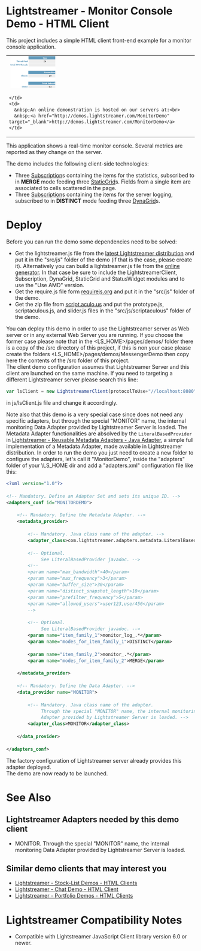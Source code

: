 # Lightstreamer - Monitor Console Demo - HTML Client #

This project includes a simple HTML client front-end example for a monitor console application.

<table>
  <tr>
    <td style="text-align: left">
      &nbsp;<a href="http://demos.lightstreamer.com/MonitorDemo" target="_blank"><img src="screen_monitor.png"></a>&nbsp;
      
    </td>
    <td>
      &nbsp;An online demonstration is hosted on our servers at:<br>
      &nbsp;<a href="http://demos.lightstreamer.com/MonitorDemo" target="_blank">http://demos.lightstreamer.com/MonitorDemo</a>
    </td>
  </tr>
</table>

This application shows a real-time monitor console. Several metrics are reported as they change on the server.<br>

The demo includes the following client-side technologies:
* Three [Subscription](http://www.lightstreamer.com/docs/client_javascript_uni_api/Subscription.html)s containing the items for the statistics, subscribed to in <b>MERGE</b> mode feeding three [StaticGrid](http://www.lightstreamer.com/docs/client_javascript_uni_api/StaticGrid.html)s. Fields from a single item are associated to cells scattered in the page.
* Three [Subscription](http://www.lightstreamer.com/docs/client_javascript_uni_api/Subscription.html)s containing the items for the server logging, subscribed to in <b>DISTINCT</b> mode feeding three [DynaGrid](http://www.lightstreamer.com/docs/client_javascript_uni_api/DynaGrid.html)s.

# Deploy #

Before you can run the demo some dependencies need to be solved:

-  Get the lightstreamer.js file from the [latest Lightstreamer distribution](http://www.lightstreamer.com/download) 
   and put it in the "src/js" folder of the demo (if that is the case, please create it). Alternatively you can build a lightstreamer.js file from the 
   [online generator](http://www.lightstreamer.com/distros/Lightstreamer_Allegro-Presto-Vivace_5_1_1_Colosseo_20130305/Lightstreamer/DOCS-SDKs/sdk_client_javascript/tools/generator.html).
   In that case be sure to include the LightstreamerClient, Subscription, DynaGrid, StaticGrid and StatusWidget modules and to use the "Use AMD" version.
-  Get the require.js file form [requirejs.org](http://requirejs.org/docs/download.html) and put it in the "src/js" folder of the demo.
-  Get the zip file from [script.aculo.us](http://script.aculo.us/downloads) and put the prototype.js, scriptaculous.js, and slider.js files in the "src/js/scriptaculous" folder of the demo.

You can deploy this demo in order to use the Lightstreamer server as Web server or in any external Web Server you are running. 
If you choose the former case please note that in the <LS_HOME>/pages/demos/ folder there is a copy of the /src directory of this project, if this is non your case please create the folders <LS_HOME>/pages/demos/MessengerDemo then copy here the contents of the /src folder of this project.<br>
The client demo configuration assumes that Lightstreamer Server and this client are launched on the same machine. If you need to targeting a different Lightstreamer server please search this line:
```js
var lsClient = new LightstreamerClient(protocolToUse+"//localhost:8080","MONITORDEMO");
```
in js/lsClient.js file and change it accordingly.<br>

Note also that this demo is a very special case since does not need any specific adapters, but through the special "MONITOR" name, the internal monitoring Data Adapter provided by Lightstreamer Server is loaded.
The Metadata Adapter functionalities are absolved by the `LiteralBasedProvider` in [Lightstreamer - Reusable Metadata Adapters - Java Adapter](https://github.com/Weswit/Lightstreamer-example-ReusableMetadata-adapter-java), a simple full implementation of a Metadata Adapter, made available in Lightstreamer distribution. 
In order to run the demo you just need to create a new folder to configure the adapters, let's call it "MonitorDemo", inside the "adapters" folder of your \LS_HOME dir and add a "adapters.xml" configuration file like this: 

```xml
<?xml version="1.0"?>

<!-- Mandatory. Define an Adapter Set and sets its unique ID. -->
<adapters_conf id="MONITORDEMO">

    <!-- Mandatory. Define the Metadata Adapter. -->
    <metadata_provider>

        <!-- Mandatory. Java class name of the adapter. -->
        <adapter_class>com.lightstreamer.adapters.metadata.LiteralBasedProvider</adapter_class>

        <!-- Optional.
             See LiteralBasedProvider javadoc. -->
        <!--
        <param name="max_bandwidth">40</param>
        <param name="max_frequency">3</param>
        <param name="buffer_size">30</param>
        <param name="distinct_snapshot_length">10</param>
        <param name="prefilter_frequency">5</param>
        <param name="allowed_users">user123,user456</param>
        -->

        <!-- Optional.
             See LiteralBasedProvider javadoc. -->
        <param name="item_family_1">monitor_log_.*</param>
        <param name="modes_for_item_family_1">DISTINCT</param>
        
        <param name="item_family_2">monitor_.*</param>
        <param name="modes_for_item_family_2">MERGE</param>
        
    </metadata_provider>

    <!-- Mandatory. Define the Data Adapter. -->
    <data_provider name="MONITOR">

        <!-- Mandatory. Java class name of the adapter.
             Through the special "MONITOR" name, the internal monitoring Data
             Adapter provided by Lightstreamer Server is loaded. -->
        <adapter_class>MONITOR</adapter_class>

    </data_provider>

</adapters_conf>
```

The factory configuration of Lightstreamer server already provides this adapter deployed.<br>
The demo are now ready to be launched.

# See Also #

## Lightstreamer Adapters needed by this demo client ##

* MONITOR. Through the special "MONITOR" name, the internal monitoring Data Adapter provided by Lightstreamer Server is loaded.

## Similar demo clients that may interest you ##

* [Lightstreamer - Stock-List Demos - HTML Clients](https://github.com/Weswit/Lightstreamer-example-Stocklist-client-javascript)
* [Lightstreamer - Chat Demo - HTML Client](https://github.com/Weswit/Lightstreamer-example-Chat-client-javascript)
* [Lightstreamer - Portfolio Demos - HTML Clients](https://github.com/Weswit/Lightstreamer-example-Portfolio-client-javascript)

# Lightstreamer Compatibility Notes #

- Compatible with Lightstreamer JavaScript Client library version 6.0 or newer.
